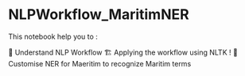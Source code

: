 # NLPWorkflow_MaritimNER

This notebook help you to : 

🧠 Understand NLP Workflow
🏗️ Applying the workflow using NLTK !
🚀 Customise  NER for Maeritim to recognize Maritim terms 
